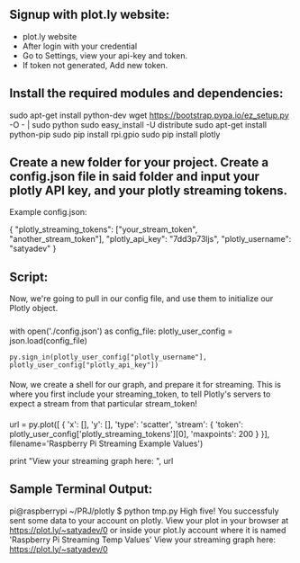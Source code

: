 Signup with plot.ly website:
---------------------------
- plot.ly website
- After login with your credential
- Go to Settings, view your api-key and token.
- If token not generated, Add new token.

Install the required modules and dependencies:
---------------------------------------------
sudo apt-get install python-dev
wget https://bootstrap.pypa.io/ez_setup.py -O - | sudo python
sudo easy_install -U distribute
sudo apt-get install python-pip
sudo pip install rpi.gpio
sudo pip install plotly

Create a new folder for your project. Create a config.json file in said folder 
and input your plotly API key, and your plotly streaming tokens.
--------
Example config.json:

{
"plotly_streaming_tokens": ["your_stream_token", "another_stream_token"],
"plotly_api_key": "7dd3p73ljs",
"plotly_username": "satyadev"
}

Script:
------
Now, we're going to pull in our config file, and use them to initialize our Plotly object.

#####
with open('./config.json') as config_file:
    plotly_user_config = json.load(config_file)

    py.sign_in(plotly_user_config["plotly_username"], plotly_user_config["plotly_api_key"])
####


Now, we create a shell for our graph, and prepare it for streaming. 
This is where you first include your streaming_token, to tell Plotly's 
servers to expect a stream from that particular stream_token!
####
url = py.plot([
    {
        'x': [], 'y': [], 'type': 'scatter',
        'stream': {
            'token': plotly_user_config['plotly_streaming_tokens'][0],
            'maxpoints': 200
        }
    }], filename='Raspberry Pi Streaming Example Values')

print "View your streaming graph here: ", url
####

Sample Terminal Output:
----------------------
pi@raspberrypi ~/PRJ/plotly $ python tmp.py
High five! You successfuly sent some data to your account on plotly. View your plot in your browser at https://plot.ly/~satyadev/0 or inside your plot.ly account where it is named 'Raspberry Pi Streaming Temp Values'
View your streaming graph here:  https://plot.ly/~satyadev/0
